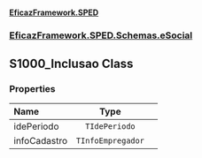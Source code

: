 #### [EficazFramework.SPED](EficazFrameworkSPED.md 'EficazFramework SPED')
### [EficazFramework.SPED.Schemas.eSocial](EficazFramework.SPED.Schemas.eSocial.md 'EficazFramework.SPED.Schemas.eSocial')

## S1000_Inclusao Class
### Properties

| Name | Type | |
| :--- | :---: | :--- |
| idePeriodo | `TIdePeriodo` |  |
| infoCadastro | `TInfoEmpregador` |  |
